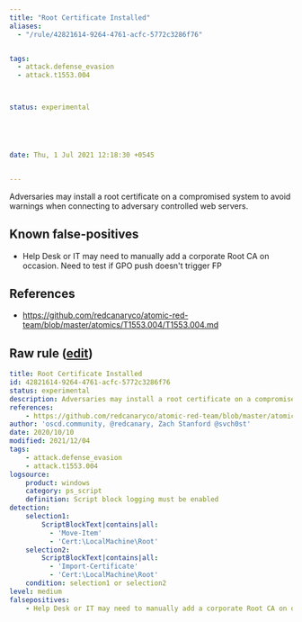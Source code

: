 ```yaml
---
title: "Root Certificate Installed"
aliases:
  - "/rule/42821614-9264-4761-acfc-5772c3286f76"


tags:
  - attack.defense_evasion
  - attack.t1553.004



status: experimental





date: Thu, 1 Jul 2021 12:18:30 +0545


---
```


Adversaries may install a root certificate on a compromised system to avoid warnings when connecting to adversary controlled web servers.

<!--more-->


## Known false-positives

* Help Desk or IT may need to manually add a corporate Root CA on occasion. Need to test if GPO push doesn't trigger FP



## References

* https://github.com/redcanaryco/atomic-red-team/blob/master/atomics/T1553.004/T1553.004.md


## Raw rule ([edit](https://github.com/SigmaHQ/sigma/edit/master/rules/windows/powershell/powershell_script/posh_ps_root_certificate_installed.yml))
```yaml
title: Root Certificate Installed
id: 42821614-9264-4761-acfc-5772c3286f76
status: experimental
description: Adversaries may install a root certificate on a compromised system to avoid warnings when connecting to adversary controlled web servers.
references:
    - https://github.com/redcanaryco/atomic-red-team/blob/master/atomics/T1553.004/T1553.004.md
author: 'oscd.community, @redcanary, Zach Stanford @svch0st'
date: 2020/10/10
modified: 2021/12/04
tags:
    - attack.defense_evasion
    - attack.t1553.004
logsource:
    product: windows
    category: ps_script
    definition: Script block logging must be enabled
detection:
    selection1:
        ScriptBlockText|contains|all:
          - 'Move-Item'
          - 'Cert:\LocalMachine\Root'
    selection2:
        ScriptBlockText|contains|all:
          - 'Import-Certificate'
          - 'Cert:\LocalMachine\Root'
    condition: selection1 or selection2
level: medium
falsepositives:
    - Help Desk or IT may need to manually add a corporate Root CA on occasion. Need to test if GPO push doesn't trigger FP
```

